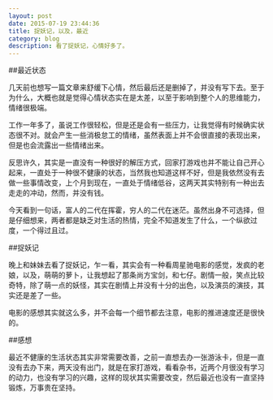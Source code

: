 ```yaml
---
layout: post
date: 2015-07-19 23:44:36
title: 捉妖记，以及，最近
category: blog
description: 看了捉妖记，心情好多了。
---
```

##最近状态

几天前也想写一篇文章来舒缓下心情，然后最后还是删掉了，并没有写下去。至于为什么，大概也就是觉得心情状态实在是太差，以至于影响到整个人的思维能力，情绪很极端。    

工作一年多了，虽说工作很轻松，但是还是会有一些压力，让我觉得有时候确实状态很不对。就会产生一些消极怠工的情绪，虽然表面上并不会很直接的表现出来，但是也会流露出一些情绪出来。     

反思许久，其实是一直没有一种很好的解压方式，回家打游戏也并不能让自己开心起来，一直处于一种很不健康的状态，当然我也知道这样不好，但是我依然没有去做一些事情改变，上个月到现在，一直处于情绪低谷，这两天其实特别有一种出去走走的冲动，然而，并没有钱。    

今天看到一句话，富人的二代在挥霍，穷人的二代在迷茫。虽然出身不可选择，但是仔细想来，两者都是缺乏对生活的热情，完全不知道发生了什么，一个纵欲过度，一个得过且过。    

##捉妖记

晚上和妹妹去看了捉妖记，乍一看，其实会有一种看周星驰电影的感觉，发疯的老娘，以及，萌萌的萝卜，让我想起了那条尚方宝剑，和七仔。剧情一般，笑点比较奇特，除了萌一点的妖怪，其实在剧情上并没有十分的出色，以及演员的演技，其实还是差了一些。    

电影的感想其实就这么多，并不会每一个细节都去注意，电影的推进速度还是很快的。     

##感想

最近不健康的生活状态其实非常需要改善，之前一直想去办一张游泳卡，但是一直没有去办下来，两天没有出门，就是在家打游戏，看看杂书，近两个月很没有学习的动力，也没有学习的兴趣，这样的现状其实需要改变，然后最近也没有一直坚持锻炼，万事贵在坚持。
